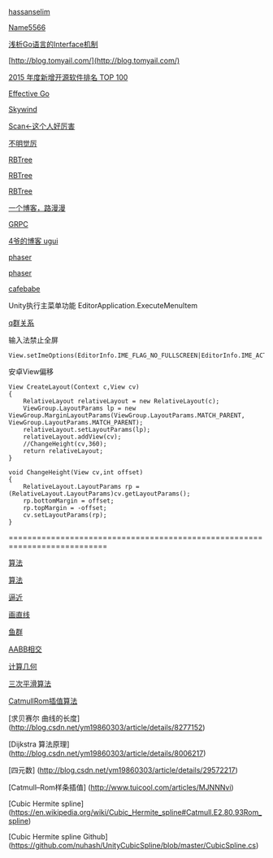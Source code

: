 
[hassanselim](http://hassanselim.me/Post.aspx?pID=73)

[Name5566](http://name5566.com/)

[浅析Go语言的Interface机制](http://www.cnblogs.com/concurrency/p/4311958.html)

[http://blog.tomyail.com/](http://blog.tomyail.com/)

[2015 年度新增开源软件排名 TOP 100](http://www.oschina.net/news/69808/2015-annual-ranking-top-100-new-open-source-software)

[Effective Go](http://www.hellogcc.org/effective_go.html)

[Skywind](http://www.skywind.me/)

[Scan<-这个人好厉害](http://www.cnblogs.com/cbscan/)

[不明觉厉](http://acko.net/blog/how-to-fold-a-julia-fractal/)

[RBTree](https://zh.wikipedia.org/wiki/%E7%BA%A2%E9%BB%91%E6%A0%91)

[RBTree](http://blog.csdn.net/v_july_v/article/details/6105630)

[RBTree](http://blog.csdn.net/v_JULY_v/article/details/6124989)

[一个博客，路漫漫](http://www.lanindex.com/)

[GRPC](http://blog.csdn.net/q26335804/article/details/47616859)

[4爷的博客 ugui](http://blog.csdn.net/u012091672/article/details/46876509)

[phaser](https://github.com/photonstorm/phaser)

[phaser](http://phaser.io/)

[cafebabe](http://cafebabe.cc/)

Unity执行主菜单功能
EditorApplication.ExecuteMenuItem

[q群关系](https://qun.insight-labs.org/)

输入法禁止全屏
	
	View.setImeOptions(EditorInfo.IME_FLAG_NO_FULLSCREEN|EditorInfo.IME_ACTION_DONE);

安卓View偏移

	View CreateLayout(Context c,View cv)
	{
		RelativeLayout relativeLayout = new RelativeLayout(c);
		ViewGroup.LayoutParams lp = new ViewGroup.MarginLayoutParams(ViewGroup.LayoutParams.MATCH_PARENT, ViewGroup.LayoutParams.MATCH_PARENT);
		relativeLayout.setLayoutParams(lp);
		relativeLayout.addView(cv);
		//ChangeHeight(cv,360);
		return relativeLayout;
	}
	
	void ChangeHeight(View cv,int offset)
	{
		RelativeLayout.LayoutParams rp =(RelativeLayout.LayoutParams)cv.getLayoutParams();
		rp.bottomMargin = offset;
		rp.topMargin = -offset;
		cv.setLayoutParams(rp);
	}

===========================================================================

[算法](http://blog.csdn.net/orbit/article/details/7082678)

[算法](http://blog.csdn.net/orbit/article/details/7101869)

[逼近](http://blog.csdn.net/orbit/article/details/12793343)

[画直线](http://blog.sina.com.cn/s/blog_4a2183a60101dhr4.html)

[鱼群](http://blog.sina.com.cn/s/blog_4a2183a60101avwt.html)

[AABB相交](http://blog.sina.com.cn/s/blog_4a2183a601014vl3.html)

[计算几何](http://blog.sina.com.cn/s/blog_4a2183a601014tq6.html)

[三次平滑算法](http://blog.sina.com.cn/s/blog_4a2183a60100ymed.html)

[CatmullRom插值算法](http://blog.csdn.net/ym19860303/article/details/21401553)

[求贝赛尔 曲线的长度]
(http://blog.csdn.net/ym19860303/article/details/8277152)

[Dijkstra 算法原理]
(http://blog.csdn.net/ym19860303/article/details/8006217)

[四元数]
(http://blog.csdn.net/ym19860303/article/details/29572217)

 [Catmull–Rom样条插值]
(http://www.tuicool.com/articles/MJNNNvi)

[Cubic Hermite spline]
(https://en.wikipedia.org/wiki/Cubic_Hermite_spline#Catmull.E2.80.93Rom_spline)

[Cubic Hermite spline Github]
(https://github.com/nuhash/UnityCubicSpline/blob/master/CubicSpline.cs)

